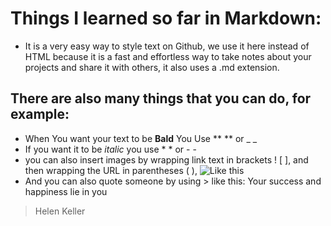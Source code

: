 # Things I learned so far in **Markdown**:
* It is a very easy way to style text on Github, we use it here instead of HTML because it is a fast and effortless way to take notes about your projects and share it with others, it also uses a .md extension.

## There are also many things that you can do, for example:
* When You want your text to be **Bald** You Use ** ** or _ _
* If you want it to be *italic* you use * * or - -
* you can also insert images by wrapping link text in brackets ! [ ], and then wrapping the URL in parentheses ( ), ![Like this](https://attaa.sa/files/library_thumbnails/c8c83ba_1600208181.jpg)
* And you can also quote someone by using > like this:
Your success and happiness lie in you 
> Helen Keller
